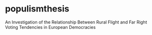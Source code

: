 # populismthesis
An Investigation of the Relationship Between Rural Flight and Far Right Voting Tendencies in European Democracies
